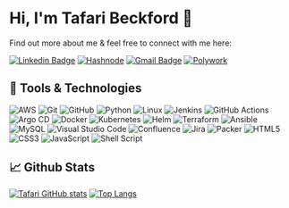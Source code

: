 # Hi, I'm Tafari Beckford 👋

Find out more about me & feel free to connect with me here:

[![Linkedin Badge](https://img.shields.io/badge/Tafari%20Beckford-%230077B5.svg?style=for-the-badge&logo=linkedin&logoColor=white&link=https://www.linkedin.com/in/tafari-beckford/)](https://www.linkedin.com/in/tafari-beckford/)
[![Hashnode](https://img.shields.io/badge/Tafari%20Beckford-2962FF?style=for-the-badge&logo=hashnode&logoColor=white&link=https://blog.tafaribeckford.com/)](https://blog.tafaribeckford.com/)
[![Gmail Badge](https://img.shields.io/badge/-tafaribeckford21@gmail.com-D14836?style=for-the-badge&logo=gmail&logoColor=white&link=mailto:tafaribeckford21@gmail.com)](mailto:tafaribeckford21@gmail.com)
[![Polywork](https://img.shields.io/badge/Tafari%20Beckford-543DE0?style=for-the-badge&logo=polywork&logoColor=black&link=https://https://poly.me/tafaribeckford/)](https://poly.me/tafaribeckford)

##  :wrench: Tools & Technologies

<!-- Check out the Badges folder for more badges -->
![AWS](https://img.shields.io/badge/AWS-%23FF9900.svg?style=for-the-badge&logo=amazon-aws&logoColor=white)
![Git](https://img.shields.io/badge/git-%23F05033.svg?style=for-the-badge&logo=git&logoColor=white)
![GitHub](https://img.shields.io/badge/github-%23121011.svg?style=for-the-badge&logo=github&logoColor=white)
![Python](https://img.shields.io/badge/python-3670A0?style=for-the-badge&logo=python&logoColor=ffdd54)
![Linux](https://img.shields.io/badge/Linux-FCC624?style=for-the-badge&logo=linux&logoColor=black)
![Jenkins](https://img.shields.io/badge/jenkins-%232C5263.svg?style=for-the-badge&logo=jenkins&logoColor=white)
![GitHub Actions](https://img.shields.io/badge/github%20actions-%232671E5.svg?style=for-the-badge&logo=githubactions&logoColor=white)
![Argo CD](https://img.shields.io/badge/Argo%20CD-1e0b3e?style=for-the-badge&logo=argo&logoColor=#d16044)
![Docker](https://img.shields.io/badge/docker-%230db7ed.svg?style=for-the-badge&logo=docker&logoColor=white)
![Kubernetes](https://img.shields.io/badge/kubernetes-%23326ce5.svg?style=for-the-badge&logo=kubernetes&logoColor=white)
![Helm](https://img.shields.io/badge/Helm-0F1689?style=for-the-badge&logo=Helm&labelColor=0F1689)
![Terraform](https://img.shields.io/badge/terraform-%235835CC.svg?style=for-the-badge&logo=terraform&logoColor=white)
![Ansible](https://img.shields.io/badge/Ansible-000000?style=for-the-badge&logo=ansible&logoColor=white)
![MySQL](https://img.shields.io/badge/mysql-%2300f.svg?style=for-the-badge&logo=mysql&logoColor=white)
![Visual Studio Code](https://img.shields.io/badge/Visual%20Studio%20Code-0078d7.svg?style=for-the-badge&logo=visual-studio-code&logoColor=white)
![Confluence](https://img.shields.io/badge/confluence-%23172BF4.svg?style=for-the-badge&logo=confluence&logoColor=white)
![Jira](https://img.shields.io/badge/jira-%230A0FFF.svg?style=for-the-badge&logo=jira&logoColor=white)
![Packer](https://img.shields.io/badge/packer-%23E7EEF0.svg?style=for-the-badge&logo=packer&logoColor=%2302A8EF)
![HTML5](https://img.shields.io/badge/html5-%23E34F26.svg?style=for-the-badge&logo=html5&logoColor=white)
![CSS3](https://img.shields.io/badge/css3-%231572B6.svg?style=for-the-badge&logo=css3&logoColor=white)
![JavaScript](https://img.shields.io/badge/javascript-%23323330.svg?style=for-the-badge&logo=javascript&logoColor=%23F7DF1E)
![Shell Script](https://img.shields.io/badge/shell_script-%23121011.svg?style=for-the-badge&logo=gnu-bash&logoColor=white)

<!-- Replace the fields below with the information requested. Remember to remove the encapsulating <> characters. -->
##  :chart_with_upwards_trend: Github Stats

[![Tafari GitHub stats](https://github-readme-stats.vercel.app/api?username=TafariBeckford&hide=issues&count_private=true&include_all_commits=file)](https://github.com/anuraghazra/github-readme-stats)
[![Top Langs](https://github-readme-stats.vercel.app/api/top-langs/?username=TafariBeckford&layout=compact&size_weight=0.5&count_weight=0.5)](https://github.com/anuraghazra/github-readme-stats)
<!-- <p><img align="center" src="https://github-readme-streak-stats.herokuapp.com/?user=tafaribeckford&" alt="tafaribeckford" /></p> -->

<!--[![Visitors](https://hits.seeyoufarm.com/api/count/incr/badge.svg?url=https%3A%2F%2Fgithub.com%2F{TafariBeckford}1212%2Fhit-counter)) -->
